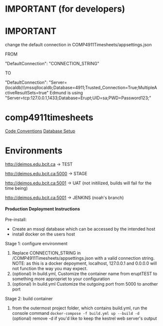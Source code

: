 # IMPORTANT (for developers)

# IMPORTANT 


change the default connection in COMP4911Timesheets/appsettings.json

FROM

"DefaultConnection": "CONNECTION_STRING"

TO


"DefaultConnection": "Server=(localdb)\\\\mssqllocaldb;Database=4911;Trusted_Connection=True;MultipleActiveResultSets=true"
Edmund is using "Server=tcp:127.0.0.1,1433;Database=Erupt;UID=sa;PWD=Password123;"


# comp4911timesheets

[Code Conventions](/docs/conventions.md)
[Database Setup](/docs/dbsetup.md)

# Environments

http://deimos.edu.bcit.ca -> TEST

http://deimos.edu.bcit.ca:5000 -> STAGE

http://deimos.edu.bcit.ca:5001 -> UAT (not initilized, builds will fail for the time being)

http://deimos.edu.bcit.ca:5001 -> JENKINS (noah's branch)

#### Production Deployment Instructions

Pre-install: 
- Create an mssql database which can be accessed by the intended host
- install docker on the users host

Stage 1: configure environment

1. Replace CONNECTION_STRING in /COMP4911Timesheets/appsettings.json with a valid connection string. 
NOTE: as this is a docker depoyment, localhost, 127.0.0.1 and 0.0.0.0 will not function the way you may expect.
2. (optional) In build.yml, Customize the container name from eruptTEST to something more appropriet to your configuration
3. (optional) In build.yml Customize the outgoing port from 5000 to another port

Stage 2: build container

1. from the outermost project folder, which contains build.yml, run the console command 
`docker-compose -f build.yml up --build -d`
(optional) remove -d if you'd like to keep the kestrel web server's output

